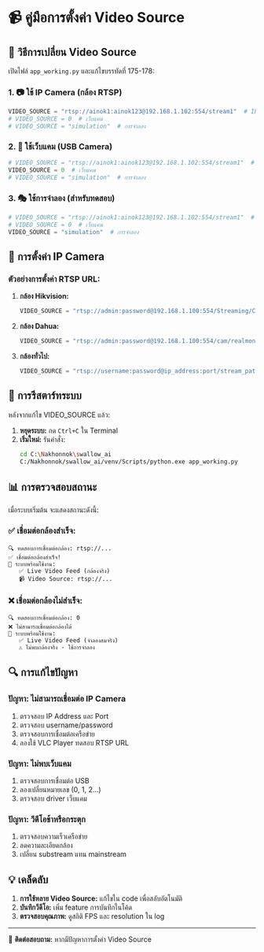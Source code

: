 # 📹 คู่มือการตั้งค่า Video Source

## 🎯 วิธีการเปลี่ยน Video Source

เปิดไฟล์ `app_working.py` และแก้ไขบรรทัดที่ 175-178:

### 1. 📷 ใช้ IP Camera (กล้อง RTSP)
```python
VIDEO_SOURCE = "rtsp://ainok1:ainok123@192.168.1.102:554/stream1"  # IP Camera
# VIDEO_SOURCE = 0  # เว็บแคม
# VIDEO_SOURCE = "simulation"  # การจำลอง
```

### 2. 🎥 ใช้เว็บแคม (USB Camera)
```python
# VIDEO_SOURCE = "rtsp://ainok1:ainok123@192.168.1.102:554/stream1"  # IP Camera
VIDEO_SOURCE = 0  # เว็บแคม
# VIDEO_SOURCE = "simulation"  # การจำลอง
```

### 3. 🎭 ใช้การจำลอง (สำหรับทดสอบ)
```python
# VIDEO_SOURCE = "rtsp://ainok1:ainok123@192.168.1.102:554/stream1"  # IP Camera
# VIDEO_SOURCE = 0  # เว็บแคม
VIDEO_SOURCE = "simulation"  # การจำลอง
```

## 🔧 การตั้งค่า IP Camera

### ตัวอย่างการตั้งค่า RTSP URL:

1. **กล้อง Hikvision:**
   ```python
   VIDEO_SOURCE = "rtsp://admin:password@192.168.1.100:554/Streaming/Channels/101"
   ```

2. **กล้อง Dahua:**
   ```python
   VIDEO_SOURCE = "rtsp://admin:password@192.168.1.100:554/cam/realmonitor?channel=1&subtype=0"
   ```

3. **กล้องทั่วไป:**
   ```python
   VIDEO_SOURCE = "rtsp://username:password@ip_address:port/stream_path"
   ```

## 🚀 การรีสตาร์ทระบบ

หลังจากแก้ไข VIDEO_SOURCE แล้ว:

1. **หยุดระบบ:** กด `Ctrl+C` ใน Terminal
2. **เริ่มใหม่:** รันคำสั่ง:
   ```bash
   cd C:\Nakhonnok\swallow_ai
   C:/Nakhonnok/swallow_ai/venv/Scripts/python.exe app_working.py
   ```

## 📊 การตรวจสอบสถานะ

เมื่อระบบเริ่มต้น จะแสดงสถานะดังนี้:

### ✅ เชื่อมต่อกล้องสำเร็จ:
```
🔍 ทดสอบการเชื่อมต่อกล้อง: rtsp://...
✅ เชื่อมต่อกล้องสำเร็จ!
📱 ระบบพร้อมใช้งาน:
   ✅ Live Video Feed (กล้องจริง)
   📹 Video Source: rtsp://...
```

### ❌ เชื่อมต่อกล้องไม่สำเร็จ:
```
🔍 ทดสอบการเชื่อมต่อกล้อง: 0
❌ ไม่สามารถเชื่อมต่อกล้องได้
📱 ระบบพร้อมใช้งาน:
   ✅ Live Video Feed (จำลองสมจริง)
   ⚠️ ไม่พบกล้องจริง - ใช้การจำลอง
```

## 🔍 การแก้ไขปัญหา

### ปัญหา: ไม่สามารถเชื่อมต่อ IP Camera
1. ตรวจสอบ IP Address และ Port
2. ตรวจสอบ username/password
3. ตรวจสอบการเชื่อมต่อเครือข่าย
4. ลองใช้ VLC Player ทดสอบ RTSP URL

### ปัญหา: ไม่พบเว็บแคม
1. ตรวจสอบการเชื่อมต่อ USB
2. ลองเปลี่ยนหมายเลข (0, 1, 2...)
3. ตรวจสอบ driver เว็บแคม

### ปัญหา: วีดีโอช้าหรือกระตุก
1. ตรวจสอบความเร็วเครือข่าย
2. ลดความละเอียดกล้อง
3. เปลี่ยน substream แทน mainstream

## 💡 เคล็ดลับ

1. **การใช้หลาย Video Source:** แก้ไขใน code เพื่อสลับอัตโนมัติ
2. **บันทึกวีดีโอ:** เพิ่ม feature การบันทึกในโค้ด
3. **ตรวจสอบคุณภาพ:** ดูสถิติ FPS และ resolution ใน log

---

📧 **ติดต่อสอบถาม:** หากมีปัญหาการตั้งค่า Video Source
